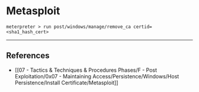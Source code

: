 # Metasploit

```
meterpreter > run post/windows/manage/remove_ca certid=<sha1_hash_cert>
```

---
## References

- [[07 - Tactics & Techniques & Procedures Phases/F - Post Exploitation/0x07 - Maintaining Access/Persistence/Windows/Host Persistence/Install Certificate/Metasploit]]